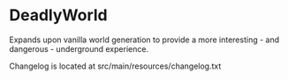 # DeadlyWorld
Expands upon vanilla world generation to provide a more interesting - and dangerous - underground experience.

Changelog is located at src/main/resources/changelog.txt

